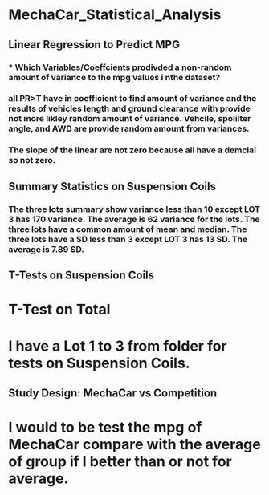 # MechaCar_Statistical_Analysis

## Linear Regression to Predict MPG
### * Which Variables/Coeffcients prodivded a non-random amount of variance to the mpg values i nthe dataset?
### all PR>T have in coefficient to find amount of variance and the results of vehicles length and ground clearance with provide not more likley random amount of variance. Vehcile, spolilter angle, and AWD are provide random amount from variances.
### The slope of the linear are not zero because all have a demcial so not zero.
## Summary Statistics on Suspension Coils
### The three lots summary show variance less than 10 except LOT 3 has 170 variance. The average is 62 variance for the lots. The three lots have a common amount of mean and median. The three lots have a SD less than 3 except LOT 3 has 13 SD. The average is 7.89 SD. 
## T-Tests on Suspension Coils
# T-Test on Total
# I have a Lot 1 to 3 from folder for tests on Suspension Coils.
## Study Design: MechaCar vs Competition
# I would to be test the mpg of MechaCar compare with the average of group if I better than or not for average.
